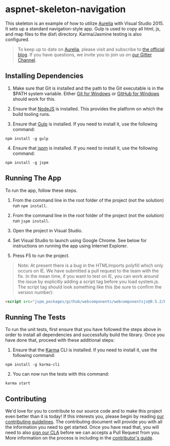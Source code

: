 # aspnet-skeleton-navigation

This skeleton is an example of how to utilize [Aurelia](http://www.aurelia.io/) with Visual Studio 2015. 
It sets up a standard navigation-style app. Gulp is used to copy all html, js, and map files to the dist\ directory. Karma/Jasmine testing is also configured. 

> To keep up to date on [Aurelia](http://www.aurelia.io/), please visit and subscribe to [the official blog](http://blog.durandal.io/). If you have questions, we invite you to join us on [our Gitter Channel](https://gitter.im/Aurelia/Discuss).

## Installing Dependencies
1. Make sure that Git is installed and the path to the Git executable is in the $PATH system variable. Either [Git for Windows](http://git-scm.com/download/win) or [GitHub for Windows](https://windows.github.com/) should work for this.

2. Ensure that [NodeJS](http://nodejs.org/) is installed. This provides the platform on which the build tooling runs.

3. Ensure that [Gulp](http://gulpjs.com/) is installed. If you need to install it, use the following command:

  ```shell
  npm install -g gulp
  ```
4. Ensure that [jspm](http://jspm.io/) is installed. If you need to install it, use the following command:

  ```shell
  npm install -g jspm
  ```

## Running The App

To run the app, follow these steps.

1. From the command line in the root folder of the project (not the solution) run `npm install`. 

2. From the command line in the root folder of the project (not the solution) run `jspm install`. 

3. Open the project in Visual Studio.

4. Set Visual Studio to launch using Google Chrome. See below for instructions on running the app using Internet Explorer.

5. Press F5 to run the project. 

> Note: At present there is a bug in the HTMLImports polyfill which only occurs on IE. We have submitted a pull request to the team with the fix. In the mean time, if you want to test on IE, you can work around the issue by explicitly adding a script tag before you load system.js. The script tag should look something like this (be sure to confirm the version number):

```html
<script src="jspm_packages/github/webcomponents/webcomponentsjs@0.5.2/HTMLImports.js"></script>
```

## Running The Tests

To run the unit tests, first ensure that you have followed the steps above in order to install all dependencies and successfully build the library. Once you have done that, proceed with these additional steps:

1. Ensure that the [Karma](http://karma-runner.github.io/) CLI is installed. If you need to install it, use the following command:

  ```shell
  npm install -g karma-cli
  ```
2. You can now run the tests with this command:

  ```shell
  karma start
  ```
  
## Contributing

We'd love for you to contribute to our source code and to make this project even better than it is today! If this interests you, please begin by reading [our contributing guidelines](https://github.com/DurandalProject/about/blob/master/CONTRIBUTING.md). The contributing document will provide you with all the information you need to get started. Once you have read that, you will need to also [sign our CLA](http://goo.gl/forms/dI8QDDSyKR) before we can accepts a Pull Request from you. More information on the process is including in the [contributor's guide](https://github.com/DurandalProject/about/blob/master/CONTRIBUTING.md).